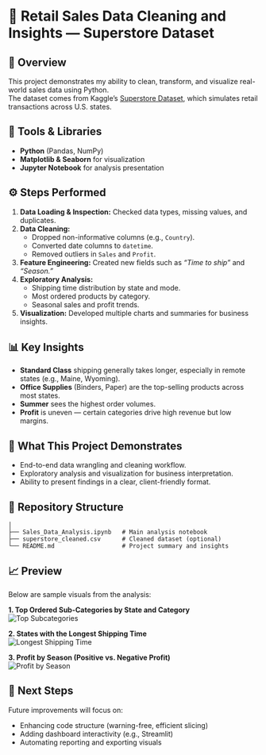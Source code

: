 # 🧮 Retail Sales Data Cleaning and Insights — Superstore Dataset

## 📄 Overview
This project demonstrates my ability to clean, transform, and visualize real-world sales data using Python.  
The dataset comes from Kaggle’s [Superstore Dataset](https://www.kaggle.com/datasets/vivek468/superstore-dataset-final), which simulates retail transactions across U.S. states.

## 🧰 Tools & Libraries
- **Python** (Pandas, NumPy)
- **Matplotlib & Seaborn** for visualization
- **Jupyter Notebook** for analysis presentation

## ⚙️ Steps Performed
1. **Data Loading & Inspection:** Checked data types, missing values, and duplicates.  
2. **Data Cleaning:**  
   - Dropped non-informative columns (e.g., `Country`).  
   - Converted date columns to `datetime`.  
   - Removed outliers in `Sales` and `Profit`.  
3. **Feature Engineering:** Created new fields such as *“Time to ship”* and *“Season.”*  
4. **Exploratory Analysis:**  
   - Shipping time distribution by state and mode.  
   - Most ordered products by category.  
   - Seasonal sales and profit trends.  
5. **Visualization:** Developed multiple charts and summaries for business insights.

## 📊 Key Insights
- **Standard Class** shipping generally takes longer, especially in remote states (e.g., Maine, Wyoming).  
- **Office Supplies** (Binders, Paper) are the top-selling products across most states.  
- **Summer** sees the highest order volumes.  
- **Profit** is uneven — certain categories drive high revenue but low margins.

## 🧠 What This Project Demonstrates
- End-to-end data wrangling and cleaning workflow.  
- Exploratory analysis and visualization for business interpretation.  
- Ability to present findings in a clear, client-friendly format.

## 📂 Repository Structure
```
│
├── Sales_Data_Analysis.ipynb   # Main analysis notebook
├── superstore_cleaned.csv      # Cleaned dataset (optional)
└── README.md                   # Project summary and insights
```

## 📈 Preview

Below are sample visuals from the analysis:

**1. Top Ordered Sub-Categories by State and Category**  
![Top Subcategories](./Screenshot_2025-10-31_165329.png)

**2. States with the Longest Shipping Time**  
![Longest Shipping Time](./Screenshot_2025-10-31_165352.png)

**3. Profit by Season (Positive vs. Negative Profit)**  
![Profit by Season](./Screenshot_2025-10-31_165415.png)




## 🚀 Next Steps
Future improvements will focus on:
- Enhancing code structure (warning-free, efficient slicing)
- Adding dashboard interactivity (e.g., Streamlit)
- Automating reporting and exporting visuals
